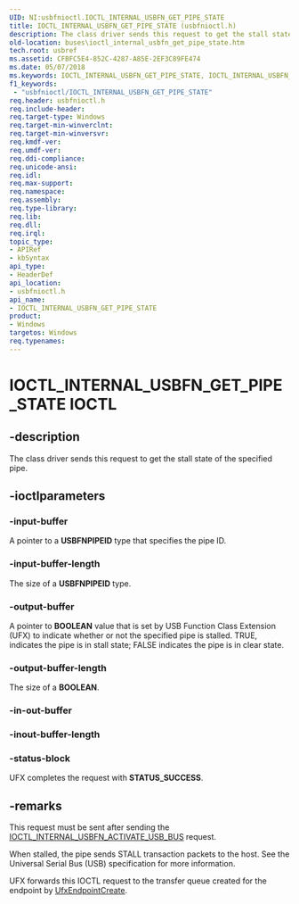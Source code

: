 ```yaml
---
UID: NI:usbfnioctl.IOCTL_INTERNAL_USBFN_GET_PIPE_STATE
title: IOCTL_INTERNAL_USBFN_GET_PIPE_STATE (usbfnioctl.h)
description: The class driver sends this request to get the stall state of the specified pipe.
old-location: buses\ioctl_internal_usbfn_get_pipe_state.htm
tech.root: usbref
ms.assetid: CFBFC5E4-852C-4287-A85E-2EF3C89FE474
ms.date: 05/07/2018
ms.keywords: IOCTL_INTERNAL_USBFN_GET_PIPE_STATE, IOCTL_INTERNAL_USBFN_GET_PIPE_STATE control, IOCTL_INTERNAL_USBFN_GET_PIPE_STATE control code [Buses], buses.ioctl_internal_usbfn_get_pipe_state, usbfnioctl/IOCTL_INTERNAL_USBFN_GET_PIPE_STATE
f1_keywords:
 - "usbfnioctl/IOCTL_INTERNAL_USBFN_GET_PIPE_STATE"
req.header: usbfnioctl.h
req.include-header: 
req.target-type: Windows
req.target-min-winverclnt: 
req.target-min-winversvr: 
req.kmdf-ver: 
req.umdf-ver: 
req.ddi-compliance: 
req.unicode-ansi: 
req.idl: 
req.max-support: 
req.namespace: 
req.assembly: 
req.type-library: 
req.lib: 
req.dll: 
req.irql: 
topic_type:
- APIRef
- kbSyntax
api_type:
- HeaderDef
api_location:
- usbfnioctl.h
api_name:
- IOCTL_INTERNAL_USBFN_GET_PIPE_STATE
product:
- Windows
targetos: Windows
req.typenames: 
---
```


# IOCTL_INTERNAL_USBFN_GET_PIPE_STATE IOCTL


## -description


The class driver sends this request to get the stall state of the specified pipe.


## -ioctlparameters




### -input-buffer

A pointer to a <b>USBFNPIPEID</b> type that specifies the pipe ID.


### -input-buffer-length

The size of a <b>USBFNPIPEID</b> type.


### -output-buffer

A pointer to <b>BOOLEAN</b> value that  is set by USB Function Class Extension (UFX) to indicate whether or not the specified pipe is stalled. TRUE, indicates the pipe is in stall state; FALSE indicates the pipe is in clear state.



### -output-buffer-length

The size of a <b>BOOLEAN</b>.


### -in-out-buffer








### -inout-buffer-length








### -status-block

UFX completes the request with <b>STATUS_SUCCESS</b>.


## -remarks



This request must be sent after sending the <a href="https://docs.microsoft.com/windows-hardware/drivers/ddi/usbfnioctl/ni-usbfnioctl-ioctl_internal_usbfn_activate_usb_bus">IOCTL_INTERNAL_USBFN_ACTIVATE_USB_BUS</a> request.

When stalled, the pipe sends STALL transaction packets to the host. See the Universal Serial Bus (USB) specification for more information.

UFX forwards this IOCTL request to the transfer queue created for the endpoint by <a href="https://docs.microsoft.com/windows-hardware/drivers/ddi/ufxclient/nf-ufxclient-ufxendpointcreate">UfxEndpointCreate</a>.



